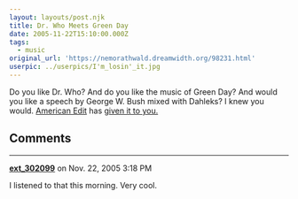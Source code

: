 ```yaml
---
layout: layouts/post.njk
title: Dr. Who Meets Green Day
date: 2005-11-22T15:10:00.000Z
tags:
  - music
original_url: 'https://nemorathwald.dreamwidth.org/98231.html'
userpic: ../userpics/I'm_losin'_it.jpg
---
```

Do you like Dr. Who? And do you like the music of Green Day? And would you like a speech by George W. Bush mixed with Dahleks? I knew you would. [American Edit](http://www.americanedit.net/) has [given it to you.](http://www.americanedit.net/Audio/02%20-%20Dean%20Gray%20-%20Dr%20Who%20on%20Holiday.mp3)

## Comments

---

**[ext_302099](https://www.dreamwidth.org/users/ext_302099)** on Nov. 22, 2005 3:18 PM

I listened to that this morning. Very cool.
